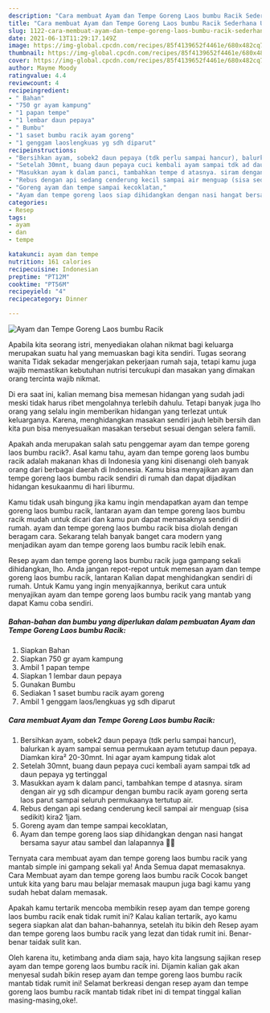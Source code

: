 ```yaml
---
description: "Cara membuat Ayam dan Tempe Goreng Laos bumbu Racik Sederhana Untuk Jualan"
title: "Cara membuat Ayam dan Tempe Goreng Laos bumbu Racik Sederhana Untuk Jualan"
slug: 1122-cara-membuat-ayam-dan-tempe-goreng-laos-bumbu-racik-sederhana-untuk-jualan
date: 2021-06-13T11:29:17.149Z
image: https://img-global.cpcdn.com/recipes/85f4139652f4461e/680x482cq70/ayam-dan-tempe-goreng-laos-bumbu-racik-foto-resep-utama.jpg
thumbnail: https://img-global.cpcdn.com/recipes/85f4139652f4461e/680x482cq70/ayam-dan-tempe-goreng-laos-bumbu-racik-foto-resep-utama.jpg
cover: https://img-global.cpcdn.com/recipes/85f4139652f4461e/680x482cq70/ayam-dan-tempe-goreng-laos-bumbu-racik-foto-resep-utama.jpg
author: Mayme Moody
ratingvalue: 4.4
reviewcount: 4
recipeingredient:
- " Bahan"
- "750 gr ayam kampung"
- "1 papan tempe"
- "1 lembar daun pepaya"
- " Bumbu"
- "1 saset bumbu racik ayam goreng"
- "1 genggam laoslengkuas yg sdh diparut"
recipeinstructions:
- "Bersihkan ayam, sobek2 daun pepaya (tdk perlu sampai hancur), balurkan k ayam sampai semua permukaan ayam tetutup daun pepaya. Diamkan kira² 20-30mnt. Ini agar ayam kampung tidak alot"
- "Setelah 30mnt, buang daun pepaya cuci kembali ayam sampai tdk ad daun pepaya yg tertinggal"
- "Masukkan ayam k dalam panci, tambahkan tempe d atasnya. siram dengan air yg sdh dicampur dengan bumbu racik ayam goreng serta laos parut sampai seluruh permukaanya tertutup air."
- "Rebus dengan api sedang cenderung kecil sampai air menguap (sisa sedikit) kira2 1jam."
- "Goreng ayam dan tempe sampai kecoklatan,"
- "Ayam dan tempe goreng laos siap dihidangkan dengan nasi hangat bersama sayur atau sambel dan lalapannya 🤩🤩"
categories:
- Resep
tags:
- ayam
- dan
- tempe

katakunci: ayam dan tempe 
nutrition: 161 calories
recipecuisine: Indonesian
preptime: "PT12M"
cooktime: "PT56M"
recipeyield: "4"
recipecategory: Dinner

---
```



![Ayam dan Tempe Goreng Laos bumbu Racik](https://img-global.cpcdn.com/recipes/85f4139652f4461e/680x482cq70/ayam-dan-tempe-goreng-laos-bumbu-racik-foto-resep-utama.jpg)

Apabila kita seorang istri, menyediakan olahan nikmat bagi keluarga merupakan suatu hal yang memuaskan bagi kita sendiri. Tugas seorang  wanita Tidak sekadar mengerjakan pekerjaan rumah saja, tetapi kamu juga wajib memastikan kebutuhan nutrisi tercukupi dan masakan yang dimakan orang tercinta wajib nikmat.

Di era  saat ini, kalian memang bisa memesan hidangan yang sudah jadi meski tidak harus ribet mengolahnya terlebih dahulu. Tetapi banyak juga lho orang yang selalu ingin memberikan hidangan yang terlezat untuk keluarganya. Karena, menghidangkan masakan sendiri jauh lebih bersih dan kita pun bisa menyesuaikan masakan tersebut sesuai dengan selera famili. 



Apakah anda merupakan salah satu penggemar ayam dan tempe goreng laos bumbu racik?. Asal kamu tahu, ayam dan tempe goreng laos bumbu racik adalah makanan khas di Indonesia yang kini disenangi oleh banyak orang dari berbagai daerah di Indonesia. Kamu bisa menyajikan ayam dan tempe goreng laos bumbu racik sendiri di rumah dan dapat dijadikan hidangan kesukaanmu di hari liburmu.

Kamu tidak usah bingung jika kamu ingin mendapatkan ayam dan tempe goreng laos bumbu racik, lantaran ayam dan tempe goreng laos bumbu racik mudah untuk dicari dan kamu pun dapat memasaknya sendiri di rumah. ayam dan tempe goreng laos bumbu racik bisa diolah dengan beragam cara. Sekarang telah banyak banget cara modern yang menjadikan ayam dan tempe goreng laos bumbu racik lebih enak.

Resep ayam dan tempe goreng laos bumbu racik juga gampang sekali dihidangkan, lho. Anda jangan repot-repot untuk memesan ayam dan tempe goreng laos bumbu racik, lantaran Kalian dapat menghidangkan sendiri di rumah. Untuk Kamu yang ingin menyajikannya, berikut cara untuk menyajikan ayam dan tempe goreng laos bumbu racik yang mantab yang dapat Kamu coba sendiri.

<!--inarticleads1-->

##### Bahan-bahan dan bumbu yang diperlukan dalam pembuatan Ayam dan Tempe Goreng Laos bumbu Racik:

1. Siapkan  Bahan
1. Siapkan 750 gr ayam kampung
1. Ambil 1 papan tempe
1. Siapkan 1 lembar daun pepaya
1. Gunakan  Bumbu
1. Sediakan 1 saset bumbu racik ayam goreng
1. Ambil 1 genggam laos/lengkuas yg sdh diparut




<!--inarticleads2-->

##### Cara membuat Ayam dan Tempe Goreng Laos bumbu Racik:

1. Bersihkan ayam, sobek2 daun pepaya (tdk perlu sampai hancur), balurkan k ayam sampai semua permukaan ayam tetutup daun pepaya. Diamkan kira² 20-30mnt. Ini agar ayam kampung tidak alot
1. Setelah 30mnt, buang daun pepaya cuci kembali ayam sampai tdk ad daun pepaya yg tertinggal
1. Masukkan ayam k dalam panci, tambahkan tempe d atasnya. siram dengan air yg sdh dicampur dengan bumbu racik ayam goreng serta laos parut sampai seluruh permukaanya tertutup air.
1. Rebus dengan api sedang cenderung kecil sampai air menguap (sisa sedikit) kira2 1jam.
1. Goreng ayam dan tempe sampai kecoklatan,
1. Ayam dan tempe goreng laos siap dihidangkan dengan nasi hangat bersama sayur atau sambel dan lalapannya 🤩🤩




Ternyata cara membuat ayam dan tempe goreng laos bumbu racik yang mantab simple ini gampang sekali ya! Anda Semua dapat memasaknya. Cara Membuat ayam dan tempe goreng laos bumbu racik Cocok banget untuk kita yang baru mau belajar memasak maupun juga bagi kamu yang sudah hebat dalam memasak.

Apakah kamu tertarik mencoba membikin resep ayam dan tempe goreng laos bumbu racik enak tidak rumit ini? Kalau kalian tertarik, ayo kamu segera siapkan alat dan bahan-bahannya, setelah itu bikin deh Resep ayam dan tempe goreng laos bumbu racik yang lezat dan tidak rumit ini. Benar-benar taidak sulit kan. 

Oleh karena itu, ketimbang anda diam saja, hayo kita langsung sajikan resep ayam dan tempe goreng laos bumbu racik ini. Dijamin kalian gak akan menyesal sudah bikin resep ayam dan tempe goreng laos bumbu racik mantab tidak rumit ini! Selamat berkreasi dengan resep ayam dan tempe goreng laos bumbu racik mantab tidak ribet ini di tempat tinggal kalian masing-masing,oke!.

